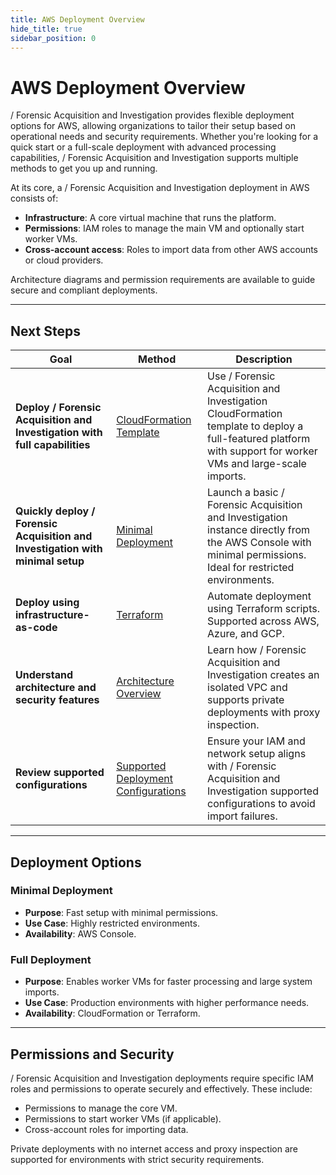 ```yaml
---
title: AWS Deployment Overview
hide_title: true
sidebar_position: 0
---
```


# AWS Deployment Overview

/ Forensic Acquisition and Investigation provides flexible deployment options for AWS, allowing organizations to tailor their setup based on operational needs and security requirements. Whether you're looking for a quick start or a full-scale deployment with advanced processing capabilities, / Forensic Acquisition and Investigation supports multiple methods to get you up and running.

At its core, a / Forensic Acquisition and Investigation deployment in AWS consists of:

- **Infrastructure**: A core virtual machine that runs the platform.
- **Permissions**: IAM roles to manage the main VM and optionally start worker VMs.
- **Cross-account access**: Roles to import data from other AWS accounts or cloud providers.

Architecture diagrams and permission requirements are available to guide secure and compliant deployments.

---

## Next Steps

| Goal | Method | Description |
|------|--------|-------------|
| **Deploy / Forensic Acquisition and Investigation with full capabilities** | [CloudFormation Template](https://docs.cadosecurity.com/cado/deploy/aws/cloudformation) | Use / Forensic Acquisition and Investigation CloudFormation template to deploy a full-featured platform with support for worker VMs and large-scale imports. |
| **Quickly deploy / Forensic Acquisition and Investigation with minimal setup** | [Minimal Deployment](https://docs.cadosecurity.com/cado/deploy/aws/aws_quick_deployment) | Launch a basic / Forensic Acquisition and Investigation instance directly from the AWS Console with minimal permissions. Ideal for restricted environments. |
| **Deploy using infrastructure-as-code** | [Terraform](https://docs.cadosecurity.com/cado/deploy/aws/terraform) | Automate deployment using Terraform scripts. Supported across AWS, Azure, and GCP. |
| **Understand architecture and security features** | [Architecture Overview](https://docs.cadosecurity.com/cado/deploy/aws/architecture) | Learn how / Forensic Acquisition and Investigation creates an isolated VPC and supports private deployments with proxy inspection. |
| **Review supported configurations** | [Supported Deployment Configurations](https://docs.cadosecurity.com/cado/deploy/supported) | Ensure your IAM and network setup aligns with / Forensic Acquisition and Investigation supported configurations to avoid import failures. |

---

## Deployment Options

### Minimal Deployment
- **Purpose**: Fast setup with minimal permissions.
- **Use Case**: Highly restricted environments.
- **Availability**: AWS Console.

### Full Deployment
- **Purpose**: Enables worker VMs for faster processing and large system imports.
- **Use Case**: Production environments with higher performance needs.
- **Availability**: CloudFormation or Terraform.

---

## Permissions and Security

/ Forensic Acquisition and Investigation deployments require specific IAM roles and permissions to operate securely and effectively. These include:

- Permissions to manage the core VM.
- Permissions to start worker VMs (if applicable).
- Cross-account roles for importing data.

Private deployments with no internet access and proxy inspection are supported for environments with strict security requirements.
